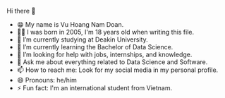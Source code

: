Hi there 👋
- 😁 My name is Vu Hoang Nam Doan.
- 👩‍🦲 I was born in 2005, I'm 18 years old when writing this file.
- 🔭 I’m currently studying at Deakin University.
- 🌱 I’m currently learning the Bachelor of Data Science.
- 🤔 I’m looking for help with jobs, internships, and knowledge.
- 💬 Ask me about everything related to Data Science and Software.
- 📫 How to reach me: Look for my social media in my personal profile.
- 😄 Pronouns: he/him
- ⚡ Fun fact: I'm an international student from Vietnam.
